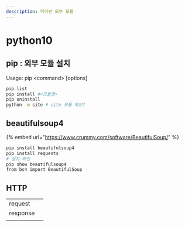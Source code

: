 ```yaml
---
description: 파이썬 외부 모듈
---
```


# python10

## pip : 외부 모듈 설치

Usage: pip  &lt;command&gt; \[options\]

```bash
pip list
pip install #<모듈명>
pip uninstall
python -m site # site 모듈 확인?
```

## beautifulsoup4

{% embed url="https://www.crummy.com/software/BeautifulSoup/" %}

```bash
pip install beautifulsoup4
pip install requests
# 설치 확인
pip show beautifulsoup4
from bs4 import BeautifulSoup
```

## HTTP

|  |  |
| :--- | :--- |
| request |  |
| response |  |
|  |  |



